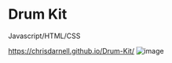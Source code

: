 # Drum Kit

Javascript/HTML/CSS

https://chrisdarnell.github.io/Drum-Kit/
![image](https://user-images.githubusercontent.com/22460957/120419843-d2f03d80-c328-11eb-8510-c20b43854569.png)


